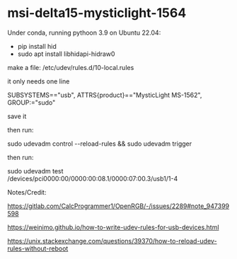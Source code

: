 # msi-delta15-mysticlight-1564

Under conda, running pythoon 3.9 on Ubuntu 22.04:
* pip install hid
* sudo apt install libhidapi-hidraw0



make a file: /etc/udev/rules.d/10-local.rules

it only needs one line

SUBSYSTEMS=="usb", ATTRS{product}=="MysticLight MS-1562", GROUP:="sudo"

save it

then run:

sudo udevadm control --reload-rules && sudo udevadm trigger

then run:

sudo udevadm test /devices/pci0000:00/0000:00:08.1/0000:07:00.3/usb1/1-4


Notes/Credit:

https://gitlab.com/CalcProgrammer1/OpenRGB/-/issues/2289#note_947399598

https://weinimo.github.io/how-to-write-udev-rules-for-usb-devices.html

https://unix.stackexchange.com/questions/39370/how-to-reload-udev-rules-without-reboot